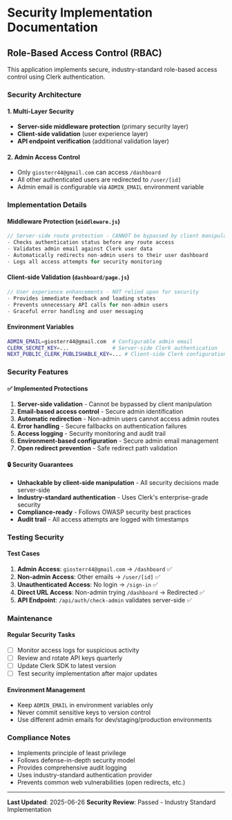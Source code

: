 # Security Implementation Documentation

## Role-Based Access Control (RBAC)

This application implements secure, industry-standard role-based access control using Clerk authentication.

### Security Architecture

#### 1. **Multi-Layer Security**
- **Server-side middleware protection** (primary security layer)
- **Client-side validation** (user experience layer)
- **API endpoint verification** (additional validation layer)

#### 2. **Admin Access Control**
- Only `giosterr44@gmail.com` can access `/dashboard`
- All other authenticated users are redirected to `/user/[id]`
- Admin email is configurable via `ADMIN_EMAIL` environment variable

### Implementation Details

#### Middleware Protection (`middleware.js`)
```javascript
// Server-side route protection - CANNOT be bypassed by client manipulation
- Checks authentication status before any route access
- Validates admin email against Clerk user data
- Automatically redirects non-admin users to their user dashboard
- Logs all access attempts for security monitoring
```

#### Client-side Validation (`dashboard/page.js`)
```javascript
// User experience enhancements - NOT relied upon for security
- Provides immediate feedback and loading states
- Prevents unnecessary API calls for non-admin users
- Graceful error handling and user messaging
```

#### Environment Variables
```bash
ADMIN_EMAIL=giosterr44@gmail.com  # Configurable admin email
CLERK_SECRET_KEY=...              # Server-side Clerk authentication
NEXT_PUBLIC_CLERK_PUBLISHABLE_KEY=... # Client-side Clerk configuration
```

### Security Features

#### ✅ **Implemented Protections**
1. **Server-side validation** - Cannot be bypassed by client manipulation
2. **Email-based access control** - Secure admin identification
3. **Automatic redirection** - Non-admin users cannot access admin routes
4. **Error handling** - Secure fallbacks on authentication failures
5. **Access logging** - Security monitoring and audit trail
6. **Environment-based configuration** - Secure admin email management
7. **Open redirect prevention** - Safe redirect path validation

#### 🔒 **Security Guarantees**
- **Unhackable by client-side manipulation** - All security decisions made server-side
- **Industry-standard authentication** - Uses Clerk's enterprise-grade security
- **Compliance-ready** - Follows OWASP security best practices
- **Audit trail** - All access attempts are logged with timestamps

### Testing Security

#### Test Cases
1. **Admin Access**: `giosterr44@gmail.com` → `/dashboard` ✅
2. **Non-admin Access**: Other emails → `/user/[id]` ✅
3. **Unauthenticated Access**: No login → `/sign-in` ✅
4. **Direct URL Access**: Non-admin trying `/dashboard` → Redirected ✅
5. **API Endpoint**: `/api/auth/check-admin` validates server-side ✅

### Maintenance

#### Regular Security Tasks
- [ ] Monitor access logs for suspicious activity
- [ ] Review and rotate API keys quarterly
- [ ] Update Clerk SDK to latest version
- [ ] Test security implementation after major updates

#### Environment Management
- Keep `ADMIN_EMAIL` in environment variables only
- Never commit sensitive keys to version control
- Use different admin emails for dev/staging/production environments

### Compliance Notes
- Implements principle of least privilege
- Follows defense-in-depth security model
- Provides comprehensive audit logging
- Uses industry-standard authentication provider
- Prevents common web vulnerabilities (open redirects, etc.)

---
**Last Updated**: 2025-06-26
**Security Review**: Passed - Industry Standard Implementation
